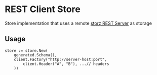 # REST Client Store
Store implementation that uses a remote [storz REST Server](https://github.com/wazofski/gostorz/tree/main/rest) as storage

## Usage
```
store := store.New(
    generated.Schema(),
    client.Factory("http://server-host:port",
        client.Header("A", "B"), ...// headers
    ))
```
